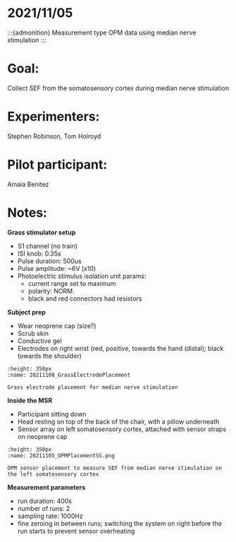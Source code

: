 # 2021/11/05

:::{admonition} Measurement type
OPM data using median nerve stimulation
:::

# Goal:
Collect SEF from the somatosensory cortex during median nerve stimulation 

# Experimenters:
Stephen Robinson, Tom Holroyd

# Pilot participant:
Amaia Benitez

# Notes:

**Grass stimulator setup**
- S1 channel (no train)
- ISI knob: 0.35s
- Pulse duration: 500us
- Pulse amplitude: ~6V (x10)
- Photoelectric stimulus isolation unit params:
    - current range set to maximum
    - polarity: NORM.
    - black and red connectors had resistors

**Subject prep**
- Wear neoprene cap (size?)
- Scrub skin
- Conductive gel
- Electrodes on right wrist (red, positive, towards the hand (distal); black towards the shoulder)

```{figure} ../Measurements/attachments/20211108_GrassElectrodePlacement.png
:height: 350px
:name: 20211108_GrassElectrodePlacement
	
Grass electrode placement for median nerve stimulation
```


**Inside the MSR**
- Participant sitting down
- Head resting on top of the back of the chair, with a pillow underneath
- Sensor array on left somatosensory cortex, attached with sensor straps on neoprene cap

```{figure} ../Measurements/attachments/20211105_OPMPlacementSS.png.png
:height: 350px
:name: 20211105_OPMPlacementSS.png
	
OPM sensor placement to measure SEF from median nerve stimulation on the left somatosensory cortex
```

**Measurement parameters**
- run duration: 400s
- number of runs: 2
- sampling rate: 1000Hz
- fine zeroing in between runs; switching the system on right before the run starts to prevent sensor overheating

